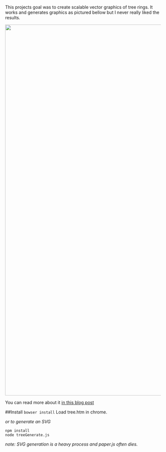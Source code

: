 This projects goal was to create scalable vector graphics of tree rings. It works and generates graphics as pictured bellow but I never really liked the results.

<p style="text-align:center">
  <img src="https://github.com/davidhampgonsalves/tree-rings/blob/master/sample.png" width=1200px> 
</p>

You can read more about it [in this blog post](http://www.davidhampgonsalves.com/tree-ring-generation/)

##Install
`bowser install`
Load tree.htm in chrome.

_or to generate an SVG_

```
npm install
node treeGenerate.js
```
_note: SVG generation is a heavy process and paper.js often dies._
